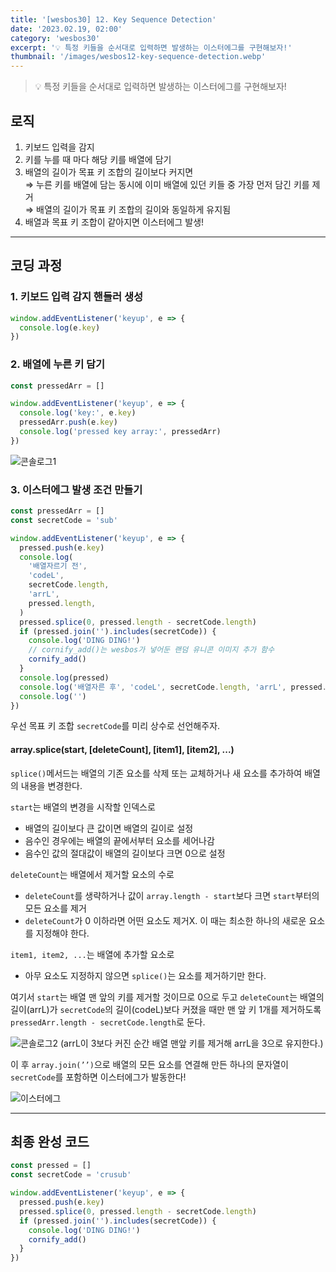 ```yaml
---
title: '[wesbos30] 12. Key Sequence Detection'
date: '2023.02.19, 02:00'
category: 'wesbos30'
excerpt: '💡 특정 키들을 순서대로 입력하면 발생하는 이스터에그를 구현해보자!'
thumbnail: '/images/wesbos12-key-sequence-detection.webp'
---
```


> 💡 특정 키들을 순서대로 입력하면 발생하는 이스터에그를 구현해보자!

## 로직

1. 키보드 입력을 감지
2. 키를 누를 때 마다 해당 키를 배열에 담기
3. 배열의 길이가 목표 키 조합의 길이보다 커지면</br>
   ⇒ 누른 키를 배열에 담는 동시에 이미 배열에 있던 키들 중 가장 먼저 담긴 키를 제거</br>
   ⇒ 배열의 길이가 목표 키 조합의 길이와 동일하게 유지됨</br>
4. 배열과 목표 키 조합이 같아지면 이스터에그 발생!

---

## 코딩 과정

### 1. 키보드 입력 감지 핸들러 생성

```jsx
window.addEventListener('keyup', e => {
  console.log(e.key)
})
```

### 2. 배열에 누른 키 담기

```jsx
const pressedArr = []

window.addEventListener('keyup', e => {
  console.log('key:', e.key)
  pressedArr.push(e.key)
  console.log('pressed key array:', pressedArr)
})
```

![콘솔로그1](https://user-images.githubusercontent.com/87363422/156253964-3cec548d-32af-499e-9c31-3521e210d483.png)

### 3. 이스터에그 발생 조건 만들기

```jsx
const pressedArr = []
const secretCode = 'sub'

window.addEventListener('keyup', e => {
  pressed.push(e.key)
  console.log(
    '배열자르기 전',
    'codeL',
    secretCode.length,
    'arrL',
    pressed.length,
  )
  pressed.splice(0, pressed.length - secretCode.length)
  if (pressed.join('').includes(secretCode)) {
    console.log('DING DING!')
    // cornify_add()는 wesbos가 넣어둔 랜덤 유니콘 이미지 추가 함수
    cornify_add()
  }
  console.log(pressed)
  console.log('배열자른 후', 'codeL', secretCode.length, 'arrL', pressed.length)
  console.log('')
})
```

우선 목표 키 조합 `secretCode`를 미리 상수로 선언해주자.

#### array.splice(start, [deleteCount], [item1], [item2], ...)

`splice()`메서드는 배열의 기존 요소를 삭제 또는 교체하거나 새 요소를 추가하여 배열의 내용을 변경한다.

`start`는 배열의 변경을 시작할 인덱스로

- 배열의 길이보다 큰 값이면 배열의 길이로 설정
- 음수인 경우에는 배열의 끝에서부터 요소를 세어나감
- 음수인 값의 절대값이 배열의 길이보다 크면 0으로 설정

`deleteCount`는 배열에서 제거할 요소의 수로

- `deleteCount`를 생략하거나 값이 `array.length - start`보다 크면 `start`부터의 모든 요소를 제거
- `deleteCount`가 0 이하라면 어떤 요소도 제거X.
  이 때는 최소한 하나의 새로운 요소를 지정해야 한다.

`item1, item2, ...`는 배열에 추가할 요소로

- 아무 요소도 지정하지 않으면 `splice()`는 요소를 제거하기만 한다.

여기서 `start`는 배열 맨 앞의 키를 제거할 것이므로 0으로 두고
`deleteCount`는 배열의 길이(arrL)가 `secretCode`의 길이(codeL)보다 커졌을 때만 맨 앞 키 1개를 제거하도록
`pressedArr.length - secretCode.length`로 둔다.

![콘솔로그2](https://user-images.githubusercontent.com/87363422/156253965-be501eab-d60e-4523-962e-898704d3b6e0.png)
(arrL이 3보다 커진 순간 배열 맨앞 키를 제거해 arrL을 3으로 유지한다.)

이 후 `array.join(’’)`으로 배열의 모든 요소를 연결해 만든 하나의 문자열이 `secretCode`를 포함하면 이스터에그가 발동한다!

![이스터에그](https://user-images.githubusercontent.com/87363422/156253944-de06aa57-3ef3-47ae-ab54-39f998780424.png)

---

## 최종 완성 코드

```jsx
const pressed = []
const secretCode = 'crusub'

window.addEventListener('keyup', e => {
  pressed.push(e.key)
  pressed.splice(0, pressed.length - secretCode.length)
  if (pressed.join('').includes(secretCode)) {
    console.log('DING DING!')
    cornify_add()
  }
})
```
